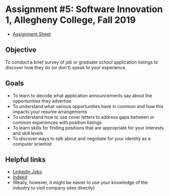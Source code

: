 # Assignment #5: Software Innovation 1, Allegheny College, Fall 2019

* [Assignment Sheet](CMPSC%20480%20-%20Assignment%205.pdf)

## Objective

To conduct a brief survey of job or graduate school application listings to discover how they do (or don't) speak to your experience.

## Goals

* To learn to decode what application announcements say about the opportunities they advertise
* To understand what various opportunities have in common and how this impacts your resume arrangements
* To understand how to use cover letters to address gaps between or common experiences with position listings
* To learn skills for finding positions that are appropriate for your interests and skill levels
* To discover ways to talk about and negotiate for your identity as a computer scientist

## Helpful links

* [LinkedIn Jobs](https://www.linkedin.com/jobs)
* [Indeed](https://www.indeed.com/)
* (Really, however, it might be easier to use your knowledge of the industry to visit company sites directly)